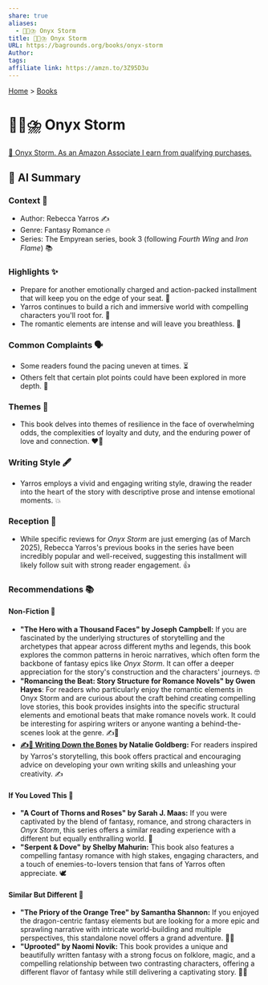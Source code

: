 ```yaml
---
share: true
aliases:
  - 🖤🐲⛈️ Onyx Storm
title: 🖤🐲⛈️ Onyx Storm
URL: https://bagrounds.org/books/onyx-storm
Author: 
tags: 
affiliate link: https://amzn.to/3Z95D3u
---
```

[Home](../index.md) > [Books](./index.md)  
# 🖤🐲⛈️ Onyx Storm  
[🛒 Onyx Storm. As an Amazon Associate I earn from qualifying purchases.](https://amzn.to/3Z95D3u)  
  
## 🤖 AI Summary  
### Context 🐉  
* Author: Rebecca Yarros ✍️  
* Genre: Fantasy Romance 🔥  
* Series: The Empyrean series, book 3 (following *Fourth Wing* and *Iron Flame*) 📚  
  
### Highlights ✨  
* Prepare for another emotionally charged and action-packed installment that will keep you on the edge of your seat. 🎢  
* Yarros continues to build a rich and immersive world with compelling characters you'll root for. 🥰  
* The romantic elements are intense and will leave you breathless. 💖  
  
### Common Complaints 🗣️  
* Some readers found the pacing uneven at times. ⏳  
* Others felt that certain plot points could have been explored in more depth. 🤔  
  
### Themes 💭  
* This book delves into themes of resilience in the face of overwhelming odds, the complexities of loyalty and duty, and the enduring power of love and connection. ❤️‍🔥  
  
### Writing Style 🖋️  
* Yarros employs a vivid and engaging writing style, drawing the reader into the heart of the story with descriptive prose and intense emotional moments. 💥  
  
### Reception 🌟  
* While specific reviews for *Onyx Storm* are just emerging (as of March 2025), Rebecca Yarros's previous books in the series have been incredibly popular and well-received, suggesting this installment will likely follow suit with strong reader engagement. 👍  
  
### Recommendations 📚  
  
#### Non-Fiction 🤔  
* **"The Hero with a Thousand Faces" by Joseph Campbell:** If you are fascinated by the underlying structures of storytelling and the archetypes that appear across different myths and legends, this book explores the common patterns in heroic narratives, which often form the backbone of fantasy epics like _Onyx Storm_. It can offer a deeper appreciation for the story's construction and the characters' journeys. 🤓  
* **"Romancing the Beat: Story Structure for Romance Novels" by Gwen Hayes**: For readers who particularly enjoy the romantic elements in Onyx Storm and are curious about the craft behind creating compelling love stories, this book provides insights into the specific structural elements and emotional beats that make romance novels work. It could be interesting for aspiring writers or anyone wanting a behind-the-scenes look at the genre. ✍️💖  
* **[✍️🦴 Writing Down the Bones](./writing-down-the-bones.md) by Natalie Goldberg:** For readers inspired by Yarros's storytelling, this book offers practical and encouraging advice on developing your own writing skills and unleashing your creativity. ✍️  
  
#### If You Loved This 🥰  
* **"A Court of Thorns and Roses" by Sarah J. Maas:** If you were captivated by the blend of fantasy, romance, and strong characters in *Onyx Storm*, this series offers a similar reading experience with a different but equally enthralling world. 🌹  
* **"Serpent & Dove" by Shelby Mahurin:** This book also features a compelling fantasy romance with high stakes, engaging characters, and a touch of enemies-to-lovers tension that fans of Yarros often appreciate. 🕊️  
  
#### Similar But Different 🧐  
* **"The Priory of the Orange Tree" by Samantha Shannon:** If you enjoyed the dragon-centric fantasy elements but are looking for a more epic and sprawling narrative with intricate world-building and multiple perspectives, this standalone novel offers a grand adventure. 🐉🍊  
* **"Uprooted" by Naomi Novik:** This book provides a unique and beautifully written fantasy with a strong focus on folklore, magic, and a compelling relationship between two contrasting characters, offering a different flavor of fantasy while still delivering a captivating story. 🌲✨  
